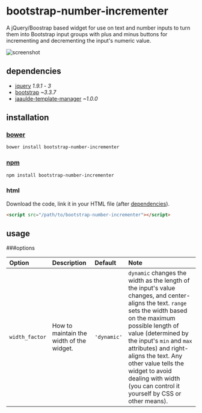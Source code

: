 # bootstrap-number-incrementer

A jQuery/Boostrap based widget for use on text and number inputs to turn them into Bootstrap input groups with plus and minus buttons for incrementing and decrementing the input's numeric value.

![screenshot](https://jaaulde.com/docs/bootstrap-number-incrementer/images/screenshot_1.png)

## dependencies
 * [jquery](https://jquery.com) _1.9.1_ - _3_
 * [bootstrap](https://getbootstrap.com) _~3.3.7_
 * [jaaulde-template-manager](https://github.com/JAAulde/template-manager) _~1.0.0_

## installation
### [bower](http://bower.io)
````bash
bower install bootstrap-number-incrementer
````

### [npm](https://www.npmjs.com)
````bash
npm install bootstrap-number-incrementer
````

### html
Download the code, link it in your HTML file (after [dependencies](#dependencies)).
````html
<script src="/path/to/bootstrap-number-incrementer"></script>
````

## usage
###options

|Option|Description|Default|Note|
|:-----|:----------|:------|:---|
|`width_factor`     |How to maintain the width of the widget.|`'dynamic'`|`dynamic` changes the width as the length of the input's value changes, and center-aligns the text. `range` sets the width based on the maximum possible length of value (determined by the input's `min` and `max` attributes) and right-aligns the text. Any other value tells the widget to avoid dealing with width (you can control it yourself by CSS or other means).|
